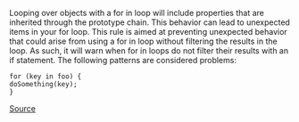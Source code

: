 Looping over objects with a for in loop will include properties that are inherited through the prototype chain. This behavior can lead to unexpected items in your for loop.
This rule is aimed at preventing unexpected behavior that could arise from using a for in loop without filtering the results in the loop. As such, it will warn when for in loops do not filter their results with an if statement.
The following patterns are considered problems:

```
for (key in foo) {
doSomething(key);
}

```

[Source](http://eslint.org/docs/rules/guard-for-in)
